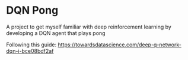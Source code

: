 # DQN Pong

A project to get myself familiar with deep reinforcement learning by developing a DQN agent that plays pong


Following this guide: https://towardsdatascience.com/deep-q-network-dqn-i-bce08bdf2af